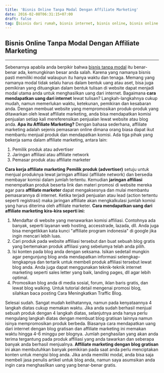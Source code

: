 ```yaml
---
title: 'Bisnis Online Tanpa Modal Dengan Affiliate Marketing'
date: 2016-02-08T06:31:15+07:00
draft: false
tag: [bisnis dari rumah, bisnis internet, bisnis online, bisnis online tanpa modal, cara mendapatkan uang dari internet, Info]
---
```

## Bisnis Online Tanpa Modal Dengan Affiliate Marketing
----
Sebenarnya apabila anda berpikir bahwa [bisnis tanpa modal](/tag/bisnis-tanpa-modal) itu benar-benar ada, kemungkinan besar anda salah. Karena yang namanya bisnis pasti memiliki modal walaupun itu hanya waktu dan tenaga. Memang yang namanya modal tidak selalu harus dalam bentuk uang atau aset, bisa juga pemikiran yang dituangkan dalam bentuk tulisan di website dapat menjadi modal utama anda untuk menghasilkan uang dari internet. Bagaimana **cara mendapatkan uang dari internet** lewat tulisan? Langkah-langkahnya cukup mudah, namun memerlukan waktu, ketekunan, pemikiran dan kesabaran anda. Dengan membuat website yang mempromosikan produk-produk yang ditawarkan oleh lewat affiliate marketing, anda bisa mendapatkan komisi penjualan setiap kali mereferensikan penjualan lewat website atau blog anda. **Apa itu Affiliate Marketing?** Dengan bahasa sederhana, affiliate marketing adalah sejenis pemasaran online dimana orang biasa dapat ikut membantu menjual produk dan mendapatkan komisi. Ada tiga pihak yang bekerja sama dalam affiliate marketing, antara lain:

1.  Pemilik produk atau advertiser
2.  Jaringan affiliasi atau affiliate network
3.  Pemasar produk atau affiliate marketer

**Cara kerja affiliate marketing** **Pemilik produk (advertiser)** setuju untuk menjual produknya lewat jaringan affiliasi (affiliate network) dan bersedia membayar komisi dalam jumlah tertentu. Kemudian **jaringan affiliasi** menempatkan produk beserta link dan materi promosi di website mereka agar para **affiliate marketer** dapat mengaksesnya dan mulai membantu pemasarannya di internet. Ketika terjadi penjualan atau lead (action tertentu seperti registrasi) maka jaringan affiliate akan mengkalkulasi jumlah komisi yang harus diterima oleh affiliate marketer. **Cara mendapatkan uang dari affiliate marketing kira-kira seperti ini:**

1.  Mendaftar di website yang menawarkan komisi affiliasi. Contohnya ada banyak, seperti layanan web hosting, accesstrade, lazada, dll. Anda juga bisa mengetikkan kata kunci "affiliate program indonesia" di google jika ingin mencari lebih luas.
2.  Cari produk pada website affiliasi tersebut dan buat sebuah blog gratis yang bertemakan produk affiliasi yang sebelumya telah anda pilih.
3.  Isi konten pada blog anda dengan seksama. Isikan sedetail mungkin agar pengunjung blog anda mendapatkan informasi selengkap-lengkapnya dan tertarik untuk membeli produk affiliasi tersebut lewat blog anda. Anda juga dapat menggunakan teknik-teknik internet marketing seperti sales letter yang baik, landing pages, dll agar lebih optimal.
4.  Promosikan blog anda di media sosial, forum, iklan baris gratis, dan lewat blog walking. Untuk tutorial detail mengenai promosi blog, silahkan baca posting Cara Meningkatkan Traffic Blog.

Selesai sudah. Sangat mudah kelihatannya, namun pada kenyataannya 4 langkah diatas cukup memakan waktu. Jika anda sudah berhasil menjual sebuah produk dengan 4 langkah diatas, selanjutnya anda hanya perlu mengulang langkah diatas dengan membuat blog gratisan lainnya namun isinya mempromosikan produk berbeda. Biasanya cara mendapatkan uang dari internet dengan blog gratisan dan affiliate marketing ini memakan waktu hingga 4-6 minggu per blognya. Jumlah penghasilan yang akan anda terima tergantung pada produk affiliasi yang anda tawarkan dan seberapa banyak anda berhasil menjualnya. **Affiliate marketing dengan blog gratisan** ini akan membutuhkan banyak pemikiran pada saat anda perlu menciptakan konten untuk mengisi blog anda. Jika anda memiliki modal, anda bisa saja membeli jasa penulis artikel untuk blog anda, namun saya asumsikan anda ingin cara menghasilkan uang yang benar-benar gratis.